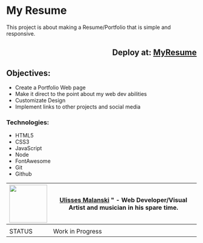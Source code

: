 
<div align="left">
  
# My Resume  
 
</div>

This project is about making a Resume/Portfolio that is simple and responsive.  

<div align="right">
   
## Deploy at: <a href="https://github.com/malanski/MyResume/">MyResume</a>  
   
</div>

## Objectives:  
- Create a Portfolio Web page
- Make it direct to the point about my web dev abilities 
- Customizate Design
- Implement links to other projects and social media
  
  
### Technologies:
- HTML5
- CSS3
- JavaScript
- Node
- FontAwesome
- Git
- Github  


<div align="left" margin-top="-150px">
    
| <img height="100px" src="https://avatars.githubusercontent.com/u/87362996?v=4"> | <a href="https://github.com/malanski">Ulisses Malanski</a> " - Web Developer/Visual Artist and musician in his spare time.  |
| ----------- | ----------- |
|  |  |
| STATUS | Work in Progress |

    
<div>

